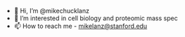 - 👋 Hi, I’m @mikechucklanz
- 👀 I’m interested in cell biology and proteomic mass spec
- 📫 How to reach me - mikelanz@stanford.edu
